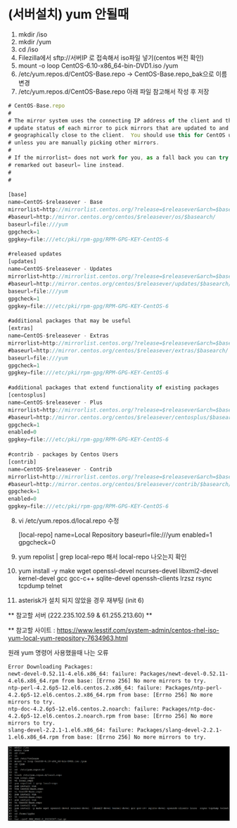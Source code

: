 # (서버설치) yum 안될때

1. mkdir /iso
2. mkdir /yum
3. cd /iso
4. Filezilla에서 sftp://서버IP 로 접속해서 iso파일 넣기(centos 버전 확인)
5. mount -o loop CentOS-6.10-x86_64-bin-DVD1.iso /yum
6. /etc/yum.repos.d/CentOS-Base.repo → CentOS-Base.repo_bak으로 이름 변경
7. /etc/yum.repos.d/CentOS-Base.repo 아래 파일 참고해서 작성 후 저장

```javascript
# CentOS-Base.repo
#
# The mirror system uses the connecting IP address of the client and the
# update status of each mirror to pick mirrors that are updated to and
# geographically close to the client.  You should use this for CentOS updates
# unless you are manually picking other mirrors.
#
# If the mirrorlist= does not work for you, as a fall back you can try the 
# remarked out baseurl= line instead.
#
#

[base]
name=CentOS-$releasever - Base
mirrorlist=http://mirrorlist.centos.org/?release=$releasever&arch=$basearch&repo=os&infra=$infra
#baseurl=http://mirror.centos.org/centos/$releasever/os/$basearch/
baseurl=file:///yum
gpgcheck=1
gpgkey=file:///etc/pki/rpm-gpg/RPM-GPG-KEY-CentOS-6

#released updates 
[updates]
name=CentOS-$releasever - Updates
mirrorlist=http://mirrorlist.centos.org/?release=$releasever&arch=$basearch&repo=updates&infra=$infra
#baseurl=http://mirror.centos.org/centos/$releasever/updates/$basearch/
baseurl=file:///yum
gpgcheck=1
gpgkey=file:///etc/pki/rpm-gpg/RPM-GPG-KEY-CentOS-6

#additional packages that may be useful
[extras]
name=CentOS-$releasever - Extras
mirrorlist=http://mirrorlist.centos.org/?release=$releasever&arch=$basearch&repo=extras&infra=$infra
#baseurl=http://mirror.centos.org/centos/$releasever/extras/$basearch/
baseurl=file:///yum
gpgcheck=1
gpgkey=file:///etc/pki/rpm-gpg/RPM-GPG-KEY-CentOS-6

#additional packages that extend functionality of existing packages
[centosplus]
name=CentOS-$releasever - Plus
mirrorlist=http://mirrorlist.centos.org/?release=$releasever&arch=$basearch&repo=centosplus&infra=$infra
#baseurl=http://mirror.centos.org/centos/$releasever/centosplus/$basearch/
gpgcheck=1
enabled=0
gpgkey=file:///etc/pki/rpm-gpg/RPM-GPG-KEY-CentOS-6

#contrib - packages by Centos Users
[contrib]
name=CentOS-$releasever - Contrib
mirrorlist=http://mirrorlist.centos.org/?release=$releasever&arch=$basearch&repo=contrib&infra=$infra
#baseurl=http://mirror.centos.org/centos/$releasever/contrib/$basearch/
gpgcheck=1
enabled=0
gpgkey=file:///etc/pki/rpm-gpg/RPM-GPG-KEY-CentOS-6
```

8. vi /etc/yum.repos.d/local.repo 수정 
    
    [local-repo]
    name=Local Repository
    baseurl=file:///yum
    enabled=1
    gpgcheck=0
    
9. yum repolist | grep local-repo 해서 local-repo 나오는지 확인
10. yum install -y make wget openssl-devel ncurses-devel libxml2-devel kernel-devel gcc gcc-c++ sqlite-devel openssh-clients lrzsz rsync tcpdump telnet
11. asterisk가 설치 되지 않았을 경우 재부팅 (init 6)

** 참고할 서버 (222.235.102.59 & 61.255.213.60) **

 ** 참고할 사이트 : https://www.lesstif.com/system-admin/centos-rhel-iso-yum-local-yum-repository-7634963.html


원래 yum 명령어 사용했을때 나는 오류
```
Error Downloading Packages:
newt-devel-0.52.11-4.el6.x86_64: failure: Packages/newt-devel-0.52.11-4.el6.x86_64.rpm from base: [Errno 256] No more mirrors to try.
ntp-perl-4.2.6p5-12.el6.centos.2.x86_64: failure: Packages/ntp-perl-4.2.6p5-12.el6.centos.2.x86_64.rpm from base: [Errno 256] No more mirrors to try.
ntp-doc-4.2.6p5-12.el6.centos.2.noarch: failure: Packages/ntp-doc-4.2.6p5-12.el6.centos.2.noarch.rpm from base: [Errno 256] No more mirrors to try.
slang-devel-2.2.1-1.el6.x86_64: failure: Packages/slang-devel-2.2.1-1.el6.x86_64.rpm from base: [Errno 256] No more mirrors to try.
```

<img src="./img/yum설치.png">
